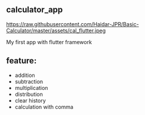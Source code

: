 ## calculator_app

https://raw.githubusercontent.com/Haidar-JPR/Basic-Calculator/master/assets/cal_flutter.jpeg


My first app with flutter framework

## feature: 
- addition
- subtraction
- multiplication
- distribution
- clear history
- calculation with comma
